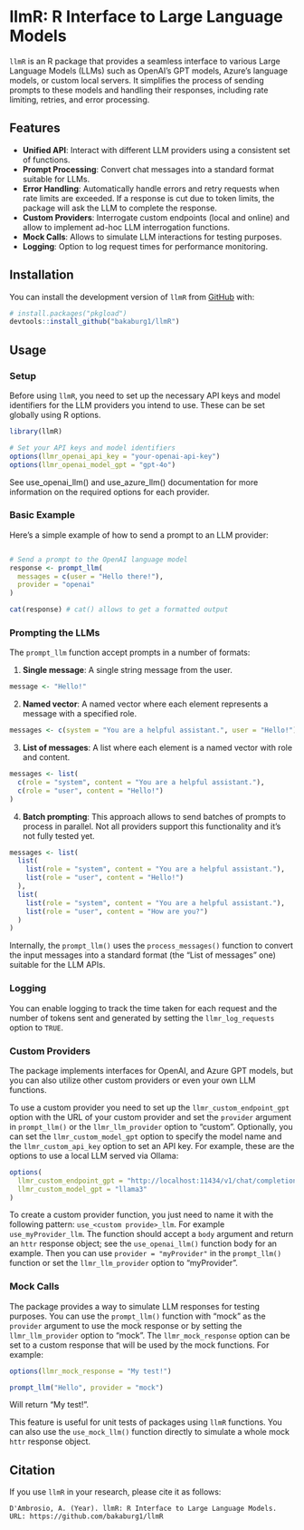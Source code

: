 
<!-- README.md is generated from README.Rmd. Please edit that file -->

# llmR: R Interface to Large Language Models

<!-- badges: start -->
<!-- badges: end -->

`llmR` is an R package that provides a seamless interface to various
Large Language Models (LLMs) such as OpenAI’s GPT models, Azure’s
language models, or custom local servers. It simplifies the process of
sending prompts to these models and handling their responses, including
rate limiting, retries, and error processing.

## Features

- **Unified API**: Interact with different LLM providers using a
  consistent set of functions.
- **Prompt Processing**: Convert chat messages into a standard format
  suitable for LLMs.
- **Error Handling**: Automatically handle errors and retry requests
  when rate limits are exceeded. If a response is cut due to token
  limits, the package will ask the LLM to complete the response.
- **Custom Providers**: Interrogate custom endpoints (local and online)
  and allow to implement ad-hoc LLM interrogation functions.
- **Mock Calls**: Allows to simulate LLM interactions for testing
  purposes.
- **Logging**: Option to log request times for performance monitoring.

## Installation

You can install the development version of `llmR` from
[GitHub](https://github.com/bakaburg1/llmR) with:

``` r
# install.packages("pkgload")
devtools::install_github("bakaburg1/llmR")
```

## Usage

### Setup

Before using `llmR`, you need to set up the necessary API keys and model
identifiers for the LLM providers you intend to use. These can be set
globally using R options.

``` r
library(llmR)

# Set your API keys and model identifiers
options(llmr_openai_api_key = "your-openai-api-key")
options(llmr_openai_model_gpt = "gpt-4o")
```

See use_openai_llm() and use_azure_llm() documentation for more
information on the required options for each provider.

### Basic Example

Here’s a simple example of how to send a prompt to an LLM provider:

``` r

# Send a prompt to the OpenAI language model
response <- prompt_llm(
  messages = c(user = "Hello there!"),
  provider = "openai"
)

cat(response) # cat() allows to get a formatted output
```

### Prompting the LLMs

The `prompt_llm` function accept prompts in a number of formats:

1.  **Single message**: A single string message from the user.

``` r
message <- "Hello!"
```

2.  **Named vector**: A named vector where each element represents a
    message with a specified role.

``` r
messages <- c(system = "You are a helpful assistant.", user = "Hello!")
```

3.  **List of messages**: A list where each element is a named vector
    with role and content.

``` r
messages <- list(
  c(role = "system", content = "You are a helpful assistant."),
  c(role = "user", content = "Hello!")
)
```

4.  **Batch prompting**: This approach allows to send batches of prompts
    to process in parallel. Not all providers support this functionality
    and it’s not fully tested yet.

``` r
messages <- list(
  list(
    list(role = "system", content = "You are a helpful assistant."),
    list(role = "user", content = "Hello!")
  ),
  list(
    list(role = "system", content = "You are a helpful assistant."),
    list(role = "user", content = "How are you?")
  )
)
```

Internally, the `prompt_llm()` uses the `process_messages()` function to
convert the input messages into a standard format (the “List of
messages” one) suitable for the LLM APIs.

### Logging

You can enable logging to track the time taken for each request and the
number of tokens sent and generated by setting the `llmr_log_requests`
option to `TRUE`.

### Custom Providers

The package implements interfaces for OpenAI, and Azure GPT models, but
you can also utilize other custom providers or even your own LLM
functions.

To use a custom provider you need to set up the
`llmr_custom_endpoint_gpt` option with the URL of your custom provider
and set the `provider` argument in `prompt_llm()` or the
`llmr_llm_provider` option to “custom”. Optionally, you can set the
`llmr_custom_model_gpt` option to specify the model name and the
`llmr_custom_api_key` option to set an API key. For example, these are
the options to use a local LLM served via Ollama:

``` r
options(
  llmr_custom_endpoint_gpt = "http://localhost:11434/v1/chat/completions",
  llmr_custom_model_gpt = "llama3"
)
```

To create a custom provider function, you just need to name it with the
following pattern: `use_<custom provide>_llm`. For example
`use_myProvider_llm`. The function should accept a `body` argument and
return an `httr` response object; see the `use_openai_llm()` function
body for an example. Then you can use `provider = "myProvider"` in the
`prompt_llm()` function or set the `llmr_llm_provider` option to
“myProvider”.

### Mock Calls

The package provides a way to simulate LLM responses for testing
purposes. You can use the `prompt_llm()` function with “mock” as the
`provider` argument to use the mock response or by setting the
`llmr_llm_provider` option to “mock”. The `llmr_mock_response` option
can be set to a custom response that will be used by the mock functions.
For example:

``` r
options(llmr_mock_response = "My test!")

prompt_llm("Hello", provider = "mock")
```

Will return “My test!”.

This feature is useful for unit tests of packages using `llmR`
functions. You can also use the `use_mock_llm()` function directly to
simulate a whole mock `httr` response object.

## Citation

If you use `llmR` in your research, please cite it as follows:

    D'Ambrosio, A. (Year). llmR: R Interface to Large Language Models. URL: https://github.com/bakaburg1/llmR
